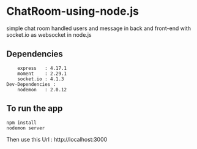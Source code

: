 # ChatRoom-using-node.js
simple chat room handled users and message in back and front-end with socket.io as websocket in node.js
## Dependencies
```
    express   : 4.17.1
    moment    : 2.29.1
    socket.io : 4.1.3
Dev-Dependencies : 
    nodemon   : 2.0.12
```
## To run the app
```
npm install
nodemon server 
```
Then use this Url : http://localhost:3000
